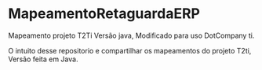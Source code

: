 MapeamentoRetaguardaERP
=======================

Mapeamento projeto T2Ti Versão java, Modificado para uso DotCompany ti.

O intuito desse repositorio e compartilhar os mapeamentos do projeto T2ti, Versão feita em Java.
